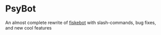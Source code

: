 # PsyBot
An almost complete rewrite of [fiskebot](https://github.com/ekofiskctf/fiskebot) with slash-commands, bug fixes, and new cool features
